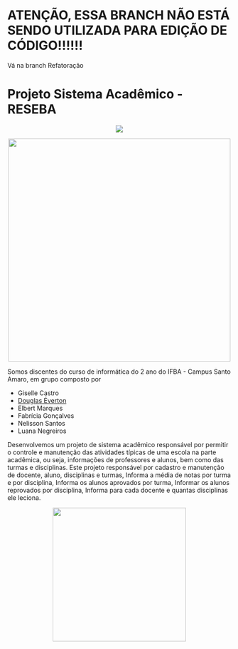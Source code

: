 # ATENÇÃO, ESSA BRANCH NÃO ESTÁ SENDO UTILIZADA PARA EDIÇÃO DE CÓDIGO!!!!!!
Vá na branch Refatoração
# Projeto Sistema Acadêmico - RESEBA

<p align="center">
<img src="http://img.shields.io/static/v1?label=STATUS&message=EM%20DESENVOLVIMENTO&color=GREEN&style=for-the-badge"/>
</p>

<div align="center">
<img src="https://user-images.githubusercontent.com/118402631/205662042-fc0ae0a1-0e80-4310-a848-63aab44823ee.png" width="500px" />
</div>


Somos discentes do curso de informática do 2 ano do IFBA - Campus Santo Amaro, em grupo composto por 

- Giselle Castro 
- [Douglas Éverton](https://www.linkedin.com/in/douglaseverton112/)
- Elbert Marques
- Fabrícia Gonçalves
- Nelisson Santos
- Luana Negreiros

Desenvolvemos um projeto de sistema acadêmico responsável por permitir o controle e manutenção das atividades típicas de uma escola na parte acadêmica, ou seja, informações de professores e alunos, bem como das turmas e disciplinas. Este projeto responsável  por  cadastro e manutenção de docente, aluno, disciplinas e turmas, Informa a média de notas por turma e por disciplina, Informa os alunos aprovados por turma, Informar os alunos reprovados por disciplina, Informa para cada docente e quantas disciplinas ele leciona.

<div align="center">
<img src="https://user-images.githubusercontent.com/70817854/205476889-3781a8f7-0a9d-4efb-96a4-9fb4bcd97676.jpeg" width="300px" />
</div>

